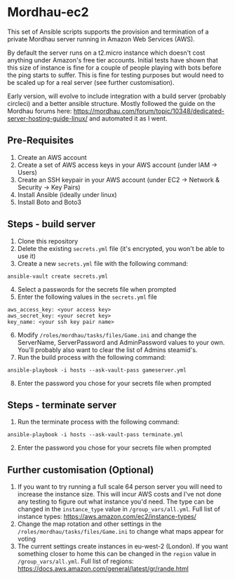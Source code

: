 # Mordhau-ec2

This set of Ansible scripts supports the provision and termination of a private Mordhau server running in Amazon Web Services (AWS).

By default the server runs on a t2.micro instance which doesn't cost anything under Amazon's free tier accounts. Initial tests have shown that this size of instance is fine for a couple of people playing with bots before the ping starts to suffer. This is fine for testing purposes but would need to be scaled up for a real server (see further customisation).

Early version, will evolve to include integration with a build server (probably circleci) and a better ansible structure.
Mostly followed the guide on the Mordhau forums here: https://mordhau.com/forum/topic/10348/dedicated-server-hosting-guide-linux/ 
and automated it as I went.

## Pre-Requisites
1. Create an AWS account
2. Create a set of AWS access keys in your AWS account (under IAM -> Users)
3. Create an SSH keypair in your AWS account (under EC2 -> Network & Security -> Key Pairs)
4. Install Ansible (ideally under linux)
5. Install Boto and Boto3

## Steps - build server
1. Clone this repository
2. Delete the existing `secrets.yml` file (it's encrypted, you won't be able to use it)
3. Create a new `secrets.yml` file with the following command:
```
ansible-vault create secrets.yml
```
4. Select a passwords for the secrets file when prompted
5. Enter the following values in the `secrets.yml` file
```
aws_access_key: <your access key>
aws_secret_key: <your secret key>
key_name: <your ssh key pair name>
``` 
6. Modify `/roles/mordhau/tasks/files/Game.ini` and change the ServerName, ServerPassword and AdminPassword values to your own. You'll probably also want to clear the list of Admins steamid's.
7. Run the build process with the following command:
```
ansible-playbook -i hosts --ask-vault-pass gameserver.yml
```
8. Enter the password you chose for your secrets file when prompted
  
## Steps - terminate server
1. Run the terminate process with the following command:
```
ansible-playbook -i hosts --ask-vault-pass terminate.yml
```
2. Enter the password you chose for your secrets file when prompted

## Further customisation (Optional)
1. If you want to try running a full scale 64 person server you will need to increase the instance size. This will incur AWS costs and I've not done any testing to figure out what instance you'd need. The type can be changed in the `instance_type` value in `/group_vars/all.yml`. Full list of instance types: https://aws.amazon.com/ec2/instance-types/
2. Change the map rotation and other settings in the `/roles/mordhau/tasks/files/Game.ini` to change what maps appear for voting
3. The current settings create instances in eu-west-2 (London). If you want something closer to home this can be changed in the `region` value in `/group_vars/all.yml`. Full list of regions: https://docs.aws.amazon.com/general/latest/gr/rande.html

